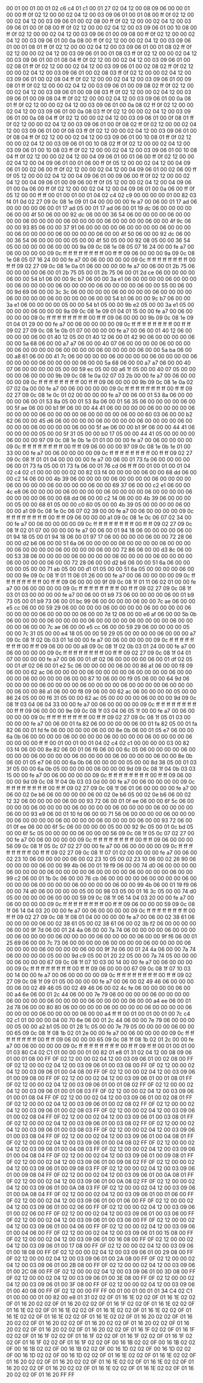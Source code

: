 <METERDATA>
<OBISCODES>
00 01 00 01 00 01 02 c6 c4 01 c1 00 01 27 02 04 12 00 08 09 06 00 00 01 00 00 ff 0f 02 12 00 00 02 04 12 00 03 09 06 01 00 01 08 00 ff 0f 02 12 00 00 02 04 12 00 03 09 06 01 00 02 08 00 ff 0f 02 12 00 00 02 04 12 00 03 09 06 01 00 0f 08 00 ff 0f 02 12 00 00 02 04 12 00 03 09 06 01 00 10 08 00 ff 0f 02 12 00 00 02 04 12 00 03 09 06 01 00 09 08 00 ff 0f 02 12 00 00 02 04 12 00 03 09 06 01 00 0a 08 00 ff 0f 02 12 00 00 02 04 12 00 03 09 06 01 00 01 08 01 ff 0f 02 12 00 00 02 04 12 00 03 09 06 01 00 01 08 02 ff 0f 02 12 00 00 02 04 12 00 03 09 06 01 00 01 08 03 ff 0f 02 12 00 00 02 04 12 00 03 09 06 01 00 01 08 04 ff 0f 02 12 00 00 02 04 12 00 03 09 06 01 00 02 08 01 ff 0f 02 12 00 00 02 04 12 00 03 09 06 01 00 02 08 02 ff 0f 02 12 00 00 02 04 12 00 03 09 06 01 00 02 08 03 ff 0f 02 12 00 00 02 04 12 00 03 09 06 01 00 02 08 04 ff 0f 02 12 00 00 02 04 12 00 03 09 06 01 00 09 08 01 ff 0f 02 12 00 00 02 04 12 00 03 09 06 01 00 09 08 02 ff 0f 02 12 00 00 02 04 12 00 03 09 06 01 00 09 08 03 ff 0f 02 12 00 00 02 04 12 00 03 09 06 01 00 09 08 04 ff 0f 02 12 00 00 02 04 12 00 03 09 06 01 00 0a 08 01 ff 0f 02 12 00 00 02 04 12 00 03 09 06 01 00 0a 08 02 ff 0f 02 12 00 00 02 04 12 00 03 09 06 01 00 0a 08 03 ff 0f 02 12 00 00 02 04 12 00 03 09 06 01 00 0a 08 04 ff 0f 02 12 00 00 02 04 12 00 03 09 06 01 00 0f 08 01 ff 0f 02 12 00 00 02 04 12 00 03 09 06 01 00 0f 08 02 ff 0f 02 12 00 00 02 04 12 00 03 09 06 01 00 0f 08 03 ff 0f 02 12 00 00 02 04 12 00 03 09 06 01 00 0f 08 04 ff 0f 02 12 00 00 02 04 12 00 03 09 06 01 00 10 08 01 ff 0f 02 12 00 00 02 04 12 00 03 09 06 01 00 10 08 02 ff 0f 02 12 00 00 02 04 12 00 03 09 06 01 00 10 08 03 ff 0f 02 12 00 00 02 04 12 00 03 09 06 01 00 10 08 04 ff 0f 02 12 00 00 02 04 12 00 04 09 06 01 00 01 06 00 ff 0f 02 12 00 00 02 04 12 00 04 09 06 01 00 01 06 00 ff 0f 05 12 00 00 02 04 12 00 04 09 06 01 00 02 06 00 ff 0f 02 12 00 00 02 04 12 00 04 09 06 01 00 02 06 00 ff 0f 05 12 00 00 02 04 12 00 04 09 06 01 00 09 06 00 ff 0f 02 12 00 00 02 04 12 00 04 09 06 01 00 09 06 00 ff 0f 05 12 00 00 02 04 12 00 04 09 06 01 00 0a 06 00 ff 0f 02 12 00 00 02 04 12 00 04 09 06 01 00 0a 06 00 ff 0f 05 12 00 00 ff ff 
</OBISCODES>
<OBISDATA>
00 01 00 01 00 01 04 02 c4 02 c9 00 00 00 00 01 00 82 03 f4 01 0d 02 27 09 0c 08 1e 09 01 04 00 00 00 00 fe a7 00 06 00 01 17 ad 06 00 00 00 00 06 00 01 17 ad 05 00 01 17 ad 06 00 01 19 dc 06 00 00 00 00 06 00 00 4f 50 06 00 00 92 dc 06 00 00 36 54 06 00 00 00 00 06 00 00 00 00 06 00 00 00 00 06 00 00 00 00 06 00 00 00 00 06 00 00 4f 9c 06 00 00 93 85 06 00 00 37 91 06 00 00 00 00 06 00 00 00 00 06 00 00 00 00 06 00 00 00 00 06 00 00 00 00 06 00 00 4f 50 06 00 00 92 dc 06 00 00 36 54 06 00 00 00 00 05 00 00 4f 50 05 00 00 92 08 05 00 00 36 54 05 00 00 00 00 06 00 00 00 9a 09 0c 08 1e 08 05 07 16 24 00 00 fe a7 00 06 00 00 00 00 09 0c ff ff ff ff ff ff ff ff 00 ff ff 09 06 00 00 00 9a 09 0c 08 1e 08 05 07 16 24 00 00 fe a7 00 06 00 00 00 00 09 0c ff ff ff ff ff ff ff ff 00 ff ff 09 02 27 09 0c 08 1e 0a 01 06 00 00 00 00 fe a7 00 06 00 01 2b 75 06 00 00 00 00 06 00 01 2b 75 05 00 01 2b 75 06 00 01 2d ce 06 00 00 00 00 06 00 00 54 b1 06 00 00 9c b7 06 00 00 3a e1 06 00 00 00 00 06 00 00 00 00 06 00 00 00 00 06 00 00 00 00 06 00 00 00 00 06 00 00 55 00 06 00 00 9d 69 06 00 00 3c 3c 06 00 00 00 00 06 00 00 00 00 06 00 00 00 00 06 00 00 00 00 06 00 00 00 00 06 00 00 54 b1 06 00 00 9c b7 06 00 00 3a e1 06 00 00 00 00 05 00 00 54 b1 05 00 00 9b e2 05 00 00 3a e1 05 00 00 00 00 06 00 00 00 9a 09 0c 08 1e 09 01 04 01 15 00 00 fe a7 00 06 00 00 00 00 09 0c ff ff ff ff ff ff ff ff 00 ff ff 09 06 00 00 00 9b 09 0c 08 1e 09 01 04 01 29 00 00 fe a7 00 06 00 00 00 00 09 0c ff ff ff ff ff ff ff ff 00 ff ff 09 02 27 09 0c 08 1e 0b 01 07 00 00 00 00 fe a7 00 06 00 01 40 12 06 00 00 00 00 06 00 01 40 12 05 00 01 40 12 06 00 01 42 90 06 00 00 00 00 06 00 00 5a 68 06 00 00 a7 a7 06 00 00 40 07 06 00 00 00 00 06 00 00 00 00 06 00 00 00 00 06 00 00 00 00 06 00 00 00 00 06 00 00 5a ba 06 00 00 a8 61 06 00 00 41 7c 06 00 00 00 00 06 00 00 00 00 06 00 00 00 00 06 00 00 00 00 06 00 00 00 00 06 00 00 5a 68 06 00 00 a7 a7 06 00 00 40 07 06 00 00 00 00 05 00 00 59 ec 05 00 00 a6 1f 05 00 00 40 07 05 00 00 00 00 06 00 00 00 9b 09 0c 08 1e 0a 02 07 03 2b 00 00 fe a7 00 06 00 00 00 00 09 0c ff ff ff ff ff ff ff ff 00 ff ff 09 06 00 00 00 9b 09 0c 08 1e 0a 02 07 02 0a 00 00 fe a7 00 06 00 00 00 00 09 0c ff ff ff ff ff ff ff ff 00 ff ff 09 02 27 09 0c 08 1e 0c 01 02 00 00 00 00 fe a7 00 06 00 01 53 8a 06 00 00 00 00 06 00 01 53 8a 05 00 01 53 8a 06 00 01 56 35 06 00 00 00 00 06 00 00 5f ae 06 00 00 b1 9f 06 00 00 44 41 06 00 00 00 00 06 00 00 00 00 06 00 00 00 00 06 00 00 00 00 06 00 00 00 00 06 00 00 60 03 06 00 00 b2 62 06 00 00 45 d6 06 00 00 00 00 06 00 00 00 00 06 00 00 00 00 06 00 00 00 00 06 00 00 00 00 06 00 00 5f ae 06 00 00 b1 9f 06 00 00 44 41 06 00 00 00 00 05 00 00 5f 31 05 00 00 b0 17 05 00 00 44 41 05 00 00 00 00 06 00 00 00 97 09 0c 08 1e 0b 1e 01 01 00 00 00 fe a7 00 06 00 00 00 00 09 0c ff ff ff ff ff ff ff ff 00 ff ff 09 06 00 00 00 97 09 0c 08 1e 0b 1e 01 00 33 00 00 fe a7 00 06 00 00 00 00 09 0c ff ff ff ff ff ff ff ff 00 ff ff 09 02 27 09 0c 08 1f 01 01 04 00 00 00 00 fe a7 00 06 00 01 73 fa 06 00 00 00 00 06 00 01 73 fa 05 00 01 73 fa 06 00 01 76 cd 06 ff ff 
00 01 00 01 00 01 04 02 c4 02 c1 00 00 00 00 02 00 82 03 f4 00 00 00 00 06 00 00 68 dd 06 00 00 c2 14 06 00 00 4b 39 06 00 00 00 00 06 00 00 00 00 06 00 00 00 00 06 00 00 00 00 06 00 00 00 00 06 00 00 69 37 06 00 00 c2 e1 06 00 00 4c e8 06 00 00 00 00 06 00 00 00 00 06 00 00 00 00 06 00 00 00 00 06 00 00 00 00 06 00 00 68 dd 06 00 00 c2 14 06 00 00 4b 39 06 00 00 00 00 05 00 00 68 61 05 00 00 c0 60 05 00 00 4b 39 05 00 00 00 00 06 00 00 00 a1 09 0c 08 1e 0c 06 07 02 39 00 00 fe a7 00 06 00 00 00 00 09 0c ff ff ff ff ff ff ff ff 00 ff ff 09 06 00 00 00 a1 09 0c 08 1e 0c 06 07 02 34 00 00 fe a7 00 06 00 00 00 00 09 0c ff ff ff ff ff ff ff ff 00 ff ff 09 02 27 09 0c 08 1f 02 01 07 00 00 00 00 fe a7 00 06 00 01 94 18 06 00 00 00 00 06 00 01 94 18 05 00 01 94 18 06 00 01 97 17 06 00 00 00 00 06 00 00 72 28 06 00 00 d2 b6 06 00 00 51 6a 06 00 00 00 00 06 00 00 00 00 06 00 00 00 00 06 00 00 00 00 06 00 00 00 00 06 00 00 72 86 06 00 00 d3 8c 06 00 00 53 38 06 00 00 00 00 06 00 00 00 00 06 00 00 00 00 06 00 00 00 00 06 00 00 00 00 06 00 00 72 28 06 00 00 d2 b6 06 00 00 51 6a 06 00 00 00 00 05 00 00 71 ab 05 00 00 d1 01 05 00 00 51 6a 05 00 00 00 00 06 00 00 00 9e 09 0c 08 1f 01 11 06 01 26 00 00 fe a7 00 06 00 00 00 00 09 0c ff ff ff ff ff ff ff ff 00 ff ff 09 06 00 00 00 9f 09 0c 08 1f 01 11 06 02 01 00 00 fe a7 00 06 00 00 00 00 09 0c ff ff ff ff ff ff ff ff 00 ff ff 09 02 27 09 0c 08 1f 03 01 03 00 00 00 00 fe a7 00 06 00 01 b9 73 06 00 00 00 00 06 00 01 b9 73 05 00 01 b9 73 06 00 01 bc 99 06 00 00 00 00 06 00 00 7c ae 06 00 00 e5 cc 06 00 00 59 29 06 00 00 00 00 06 00 00 00 00 06 00 00 00 00 06 00 00 00 00 06 00 00 00 00 06 00 00 7d 12 06 00 00 e6 af 06 00 00 5b 0b 06 00 00 00 00 06 00 00 00 00 06 00 00 00 00 06 00 00 00 00 06 00 00 00 00 06 00 00 7c ae 06 00 00 e5 cc 06 00 00 59 29 06 00 00 00 00 05 00 00 7c 31 05 00 00 e4 18 05 00 00 59 29 05 00 00 00 00 06 00 00 00 a7 09 0c 08 1f 02 0b 03 01 1d 00 00 fe a7 00 06 00 00 00 00 09 0c ff ff ff ff ff ff ff ff 00 ff ff 09 06 00 00 00 a8 09 0c 08 1f 02 0b 03 01 24 00 00 fe a7 00 06 00 00 00 00 09 0c ff ff ff ff ff ff ff ff 00 ff ff 09 02 27 09 0c 08 1f 04 01 07 00 00 00 00 fe a7 00 06 00 01 df 02 06 00 00 00 00 06 00 01 df 02 05 00 01 df 02 06 00 01 e2 5c 06 00 00 00 00 06 00 00 86 a1 06 00 00 f8 09 06 00 00 62 ac 06 00 00 00 00 06 00 00 00 00 06 00 00 00 00 06 00 00 00 00 06 00 00 00 00 06 00 00 87 10 06 00 00 f9 05 06 00 00 64 9d 06 00 00 00 00 06 00 00 00 00 06 00 00 00 00 06 00 00 00 00 06 00 00 00 00 06 00 00 86 a1 06 00 00 f8 09 06 00 00 62 ac 06 00 00 00 00 05 00 00 86 24 05 00 00 f6 31 05 00 00 62 ac 05 00 00 00 00 06 00 00 00 9d 09 0c 08 1f 03 04 06 04 33 00 00 fe a7 00 06 00 00 00 00 09 0c ff ff ff ff ff ff ff ff 00 ff ff 09 06 00 00 00 9e 09 0c 08 1f 03 04 06 05 1f 00 00 fe a7 00 06 00 00 00 00 09 0c ff ff ff ff ff ff ff ff 00 ff ff 09 02 27 09 0c 08 1f 05 01 03 00 00 00 00 fe a7 00 06 00 01 fa 82 06 00 00 00 00 06 00 01 fa 82 05 00 01 fa 82 06 00 01 fd fe 06 00 00 00 00 06 00 00 8e 0b 06 00 01 05 e7 06 00 00 6a 0b 06 00 00 00 00 06 00 00 00 00 06 00 00 00 00 06 00 00 00 00 06 00 00 00 00 ff ff 
00 01 00 01 00 01 04 02 c4 02 c1 00 00 00 00 03 00 82 03 f4 06 00 00 8e 82 06 00 01 06 f6 06 00 00 6c 05 06 00 00 00 00 06 00 00 00 00 06 00 00 00 00 06 00 00 00 00 06 00 00 00 00 06 00 00 8e 0b 06 00 01 05 e7 06 00 00 6a 0b 06 00 00 00 00 05 00 00 8d 38 05 00 01 03 3f 05 00 00 6a 0b 05 00 00 00 00 06 00 00 00 9d 09 0c 08 1f 04 0b 03 03 15 00 00 fe a7 00 06 00 00 00 00 09 0c ff ff ff ff ff ff ff ff 00 ff ff 09 06 00 00 00 9d 09 0c 08 1f 04 0b 03 03 0d 00 00 fe a7 00 06 00 00 00 00 09 0c ff ff ff ff ff ff ff ff 00 ff ff 09 02 27 09 0c 08 1f 06 01 06 00 00 00 00 fe a7 00 06 00 02 0e b6 06 00 00 00 00 06 00 02 0e b6 05 00 02 0e b6 06 00 02 12 32 06 00 00 00 00 06 00 00 93 72 06 00 01 0f ee 06 00 00 6f 5c 06 00 00 00 00 06 00 00 00 00 06 00 00 00 00 06 00 00 00 00 06 00 00 00 00 06 00 00 93 e9 06 00 01 10 fd 06 00 00 71 56 06 00 00 00 00 06 00 00 00 00 06 00 00 00 00 06 00 00 00 00 06 00 00 00 00 06 00 00 93 72 06 00 01 0f ee 06 00 00 6f 5c 06 00 00 00 00 05 00 00 92 9c 05 00 01 0c bd 05 00 00 6f 5c 05 00 00 00 00 06 00 00 00 56 09 0c 08 1f 05 0c 07 02 27 00 00 fe a7 00 06 00 00 00 00 09 0c ff ff ff ff ff ff ff ff 00 ff ff 09 06 00 00 00 56 09 0c 08 1f 05 0c 07 02 27 00 00 fe a7 00 06 00 00 00 00 09 0c ff ff ff ff ff ff ff ff 00 ff ff 09 02 27 09 0c 08 1f 07 01 02 00 00 00 00 fe a7 00 06 00 02 23 10 06 00 00 00 00 06 00 02 23 10 05 00 02 23 10 06 00 02 26 90 06 00 00 00 00 06 00 00 99 4b 06 00 01 19 f9 06 00 00 74 d0 06 00 00 00 00 06 00 00 00 00 06 00 00 00 00 06 00 00 00 00 06 00 00 00 00 06 00 00 99 c2 06 00 01 1b 0c 06 00 00 76 cb 06 00 00 00 00 06 00 00 00 00 06 00 00 00 00 06 00 00 00 00 06 00 00 00 00 06 00 00 99 4b 06 00 01 19 f9 06 00 00 74 d0 06 00 00 00 00 05 00 00 98 03 05 00 01 16 3c 05 00 00 74 d0 05 00 00 00 00 06 00 00 00 59 09 0c 08 1f 06 14 04 03 20 00 00 fe a7 00 06 00 00 00 00 09 0c ff ff ff ff ff ff ff ff 00 ff ff 09 06 00 00 00 59 09 0c 08 1f 06 14 04 03 20 00 00 fe a7 00 06 00 00 00 00 09 0c ff ff ff ff ff ff ff ff 00 ff ff 09 02 27 09 0c 08 1f 08 01 04 00 00 00 00 fe a7 00 06 00 02 38 61 06 00 00 00 00 06 00 02 38 61 05 00 02 38 61 06 00 02 3b f2 06 00 00 00 00 06 00 00 9f 7d 06 00 01 24 4a 06 00 00 7a 74 06 00 00 00 00 06 00 00 00 00 06 00 00 00 00 06 00 00 00 00 06 00 00 00 00 06 00 00 9f f6 06 00 01 25 69 06 00 00 7c 73 06 00 00 00 00 06 00 00 00 00 06 00 00 00 00 06 00 00 00 00 06 00 00 00 00 06 00 00 9f 7d 06 00 01 24 4a 06 00 00 7a 74 06 00 00 00 00 05 00 00 9d c9 05 00 01 20 22 05 00 00 7a 74 05 00 00 00 00 06 00 00 00 67 09 0c 08 1f 07 10 03 00 14 00 00 fe a7 00 06 00 00 00 00 09 0c ff ff ff ff ff ff ff ff 00 ff ff 09 06 00 00 00 67 09 0c 08 1f 07 10 03 00 14 00 00 fe a7 00 06 00 00 00 00 09 0c ff ff ff ff ff ff ff ff 00 ff ff 09 02 27 09 0c 08 1f 09 01 05 00 00 00 00 fe a7 00 06 00 02 49 46 06 00 00 00 00 06 00 02 49 46 05 00 02 49 46 06 00 02 4c fe 06 00 00 00 00 06 00 00 a4 6e 06 00 01 2c 44 06 00 00 7e 79 06 00 00 00 00 06 00 00 00 00 06 00 00 00 00 06 00 00 00 00 06 00 00 00 00 06 00 00 a4 ee 06 00 01 2d 78 06 00 00 80 80 06 00 00 00 00 06 00 00 00 00 06 00 00 00 00 06 00 00 00 00 06 00 00 00 00 06 00 00 a4 ff ff 
00 01 00 01 00 01 00 7c c4 02 c1 01 00 00 00 04 00 70 6e 06 00 01 2c 44 06 00 00 7e 79 06 00 00 00 00 05 00 00 a2 b1 05 00 01 28 1c 05 00 00 7e 79 05 00 00 00 00 06 00 00 00 65 09 0c 08 1f 08 1b 02 01 2e 00 00 fe a7 00 06 00 00 00 00 09 0c ff ff ff ff ff ff ff ff 00 ff ff 09 06 00 00 00 65 09 0c 08 1f 08 1b 02 01 2c 00 00 fe a7 00 06 00 00 00 00 09 0c ff ff ff ff ff ff ff ff 00 ff ff 09 ff ff 
</OBISDATA>
<SCALAROBISCODES>
00 01 00 01 00 01 03 80 C4 02 C1 01 00 00 00 01 00 82 01 e8 01 31 02 04 12 00 08 09 06 01 00 01 08 00 FF 0F 02 12 00 00 02 04 12 00 03 09 06 01 00 02 08 00 FF 0F 02 12 00 00 02 04 12 00 03 09 06 01 00 03 08 00 FF 0F 02 12 00 00 02 04 12 00 03 09 06 01 00 04 08 00 FF 0F 02 12 00 00 02 04 12 00 03 09 06 01 00 09 08 00 FF 0F 02 12 00 00 02 04 12 00 03 09 06 01 00 01 08 01 FF 0F 02 12 00 00 02 04 12 00 03 09 06 01 00 01 08 02 FF 0F 02 12 00 00 02 04 12 00 03 09 06 01 00 01 08 03 FF 0F 02 12 00 00 02 04 12 00 03 09 06 01 00 01 08 04 FF 0F 02 12 00 00 02 04 12 00 03 09 06 01 00 02 08 01 FF 0F 02 12 00 00 02 04 12 00 03 09 06 01 00 02 08 02 FF 0F 02 12 00 00 02 04 12 00 03 09 06 01 00 02 08 03 FF 0F 02 12 00 00 02 04 12 00 03 09 06 01 00 02 08 04 FF 0F 02 12 00 00 02 04 12 00 03 09 06 01 00 03 08 01 FF 0F 02 12 00 00 02 04 12 00 03 09 06 01 00 03 08 02 FF 0F 02 12 00 00 02 04 12 00 03 09 06 01 00 03 08 03 FF 0F 02 12 00 00 02 04 12 00 03 09 06 01 00 03 08 04 FF 0F 02 12 00 00 02 04 12 00 03 09 06 01 00 04 08 01 FF 0F 02 12 00 00 02 04 12 00 03 09 06 01 00 04 08 02 FF 0F 02 12 00 00 02 04 12 00 03 09 06 01 00 04 08 03 FF 0F 02 12 00 00 02 04 12 00 03 09 06 01 00 04 08 04 FF 0F 02 12 00 00 02 04 12 00 03 09 06 01 00 09 08 01 FF 0F 02 12 00 00 02 04 12 00 03 09 06 01 00 09 08 02 FF 0F 02 12 00 00 02 04 12 00 03 09 06 01 00 09 08 03 FF 0F 02 12 00 00 02 04 12 00 03 09 06 01 00 09 08 04 FF 0F 02 12 00 00 02 04 12 00 03 09 06 01 00 0A 08 01 FF 0F 02 12 00 00 02 04 12 00 03 09 06 01 00 0A 08 02 FF 0F 02 12 00 00 02 04 12 00 03 09 06 01 00 0A 08 03 FF 0F 02 12 00 00 02 04 12 00 03 09 06 01 00 0A 08 04 FF 0F 02 12 00 00 02 04 12 00 03 09 06 01 00 01 06 00 FF 0F 02 12 00 00 02 04 12 00 03 09 06 01 00 01 06 00 FF 0F 02 12 00 00 02 04 12 00 03 09 06 01 00 02 06 00 FF 0F 02 12 00 00 02 04 12 00 03 09 06 01 00 02 06 00 FF 0F 02 12 00 00 02 04 12 00 03 09 06 01 00 03 06 00 FF 0F 02 12 00 00 02 04 12 00 03 09 06 01 00 03 06 00 FF 0F 02 12 00 00 02 04 12 00 03 09 06 01 00 04 06 00 FF 0F 02 12 00 00 02 04 12 00 03 09 06 01 00 04 06 00 FF 0F 02 12 00 00 02 04 12 00 03 09 06 01 00 15 08 00 FF 0F 02 12 00 00 02 04 12 00 03 09 06 01 00 16 08 00 FF 0F 02 12 00 00 02 04 12 00 03 09 06 01 00 17 08 00 FF 0F 02 12 00 00 02 04 12 00 03 09 06 01 00 18 08 00 FF 0F 02 12 00 00 02 04 12 00 03 09 06 01 00 29 08 00 FF 0F 02 12 00 00 02 04 12 00 03 09 06 01 00 2A 08 00 FF 0F 02 12 00 00 02 04 12 00 03 09 06 01 00 2B 08 00 FF 0F 02 12 00 00 02 04 12 00 03 09 06 01 00 2C 08 00 FF 0F 02 12 00 00 02 04 12 00 03 09 06 01 00 3D 08 00 FF 0F 02 12 00 00 02 04 12 00 03 09 06 01 00 3E 08 00 FF 0F 02 12 00 00 02 04 12 00 03 09 06 01 00 3F 08 00 FF 0F 02 12 00 00 02 04 12 00 03 09 06 01 00 40 08 00 FF 0F 02 12 00 00 FF FF
</SCALAROBISCODES>
<SCALAROBISDATA>
00 01 00 01 00 01 01 34 C4 02 C1 01 00 00 00 01 00 82 00 e8 01 31 02 02 0F 01 16 1E 02 02 0F 01 16 1E 02 02 0F 01 16 20 02 02 0F 01 16 20 02 02 0F 01 16 1F 02 02 0F 01 16 1E 02 02 0F 01 16 1E 02 02 0F 01 16 1E 02 02 0F 01 16 1E 02 02 0F 01 16 1E 02 02 0F 01 16 1E 02 02 0F 01 16 1E 02 02 0F 01 16 1E 02 02 0F 01 16 20 02 02 0F 01 16 20 02 02 0F 01 16 20 02 02 0F 01 16 20 02 02 0F 01 16 20 02 02 0F 01 16 20 02 02 0F 01 16 20 02 02 0F 01 16 20 02 02 0F 01 16 1F 02 02 0F 01 16 1F 02 02 0F 01 16 1F 02 02 0F 01 16 1F 02 02 0F 01 16 1F 02 02 0F 01 16 1F 02 02 0F 01 16 1F 02 02 0F 01 16 1F 02 02 0F 00 16 1B 02 02 0F 00 16 1B 02 02 0F 00 16 1B 02 02 0F 00 16 1B 02 02 0F 00 16 1D 02 02 0F 00 16 1D 02 02 0F 00 16 1D 02 02 0F 00 16 1D 02 02 0F 01 16 1E 02 02 0F 01 16 1E 02 02 0F 01 16 20 02 02 0F 01 16 20 02 02 0F 01 16 1E 02 02 0F 01 16 1E 02 02 0F 01 16 20 02 02 0F 01 16 20 02 02 0F 01 16 1E 02 02 0F 01 16 1E 02 02 0F 01 16 20 02 02 0F 01 16 20 FF FF
</SCALAROBISDATA>
</METERDATA>
